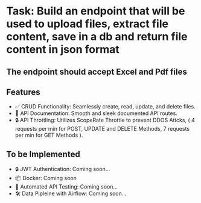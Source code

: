 # Task: Build an endpoint that will be used to upload files, extract file content, save in a db and return file content in json format

## The endpoint should accept Excel and Pdf files

## Features

-   ✅ CRUD Functionality: Seamlessly create, read, update, and delete files.
-   📄 API Documentation: Smooth and sleek documented API routes.
-   🔒 API Throttling: Utilizes ScopeRate Throttle to prevent DDOS Attcks, ( 4 requests per min for POST, UPDATE and DELETE Methods, 7 requests per min for GET Methods ).

## To be Implemented
-  🔒 JWT Authentication:  Coming soon...
- 📦 Docker: Coming soon
- 🧪 Automated API Testing: Coming soon...
- 🛠 Data Pipleine with Airflow: Coming soon...
